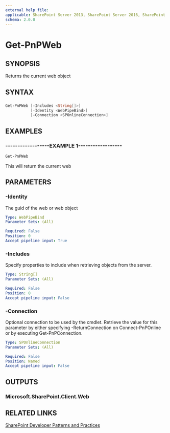 ```yaml
---
external help file:
applicable: SharePoint Server 2013, SharePoint Server 2016, SharePoint Server 2019, SharePoint Online
schema: 2.0.0
---
```

# Get-PnPWeb

## SYNOPSIS
Returns the current web object

## SYNTAX 

### 
```powershell
Get-PnPWeb [-Includes <String[]>]
           [-Identity <WebPipeBind>]
           [-Connection <SPOnlineConnection>]
```

## EXAMPLES

### ------------------EXAMPLE 1------------------
```powershell
Get-PnPWeb
```

This will return the current web

## PARAMETERS

### -Identity
The guid of the web or web object

```yaml
Type: WebPipeBind
Parameter Sets: (All)

Required: False
Position: 0
Accept pipeline input: True
```

### -Includes
Specify properties to include when retrieving objects from the server.

```yaml
Type: String[]
Parameter Sets: (All)

Required: False
Position: 0
Accept pipeline input: False
```

### -Connection
Optional connection to be used by the cmdlet. Retrieve the value for this parameter by either specifying -ReturnConnection on Connect-PnPOnline or by executing Get-PnPConnection.

```yaml
Type: SPOnlineConnection
Parameter Sets: (All)

Required: False
Position: Named
Accept pipeline input: False
```

## OUTPUTS

### Microsoft.SharePoint.Client.Web

## RELATED LINKS

[SharePoint Developer Patterns and Practices](https://aka.ms/sppnp)